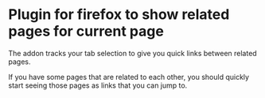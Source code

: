 # Plugin for firefox to show related pages for current page
The addon tracks your tab selection to give you quick links between related pages.

If you have some pages that are related to each other, you should quickly start seeing those pages as links that you can jump to.
